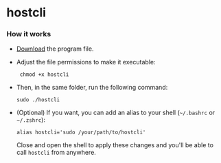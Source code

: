 # hostcli

### How it works

- [Download](https://github.com/audreyteles/hostcli/releases/tag/0.1.0) the program file.

- Adjust the file permissions to make it executable:
   ```shell
    chmod +x hostcli
    ```

  
- Then, in the same folder, run the following command:
    
   
    ```shell
    sudo ./hostcli
    ```

- (Optional) If you want, you can add an alias to your shell (`~/.bashrc` or `~/.zshrc`):
  ```
  alias hostcli='sudo /your/path/to/hostcli'
  ```
  Close and open the shell to apply these changes and you'll be able to call `hostcli` from anywhere.
